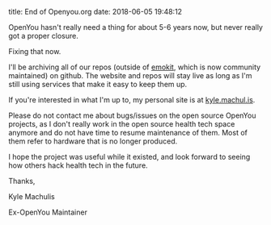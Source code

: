 title: End of Openyou.org
date: 2018-06-05 19:48:12

OpenYou hasn't really need a thing for about 5-6 years now, but never
really got a proper closure.

Fixing that now.

I'll be archiving all of our repos (outside of
[emokit](https://github.com/openyou/emokit), which is now community
maintained) on github. The website and repos will stay live as long as
I'm still using services that make it easy to keep them up.

If you're interested in what I'm up to, my personal site is at
[kyle.machul.is](https://kyle.machul.is). 

Please do not contact me about bugs/issues on the open source OpenYou
projects, as I don't really work in the open source health tech space
anymore and do not have time to resume maintenance of them. Most of
them refer to hardware that is no longer produced.

I hope the project was useful while it existed, and look forward to
seeing how others hack health tech in the future.

Thanks,

Kyle Machulis

Ex-OpenYou Maintainer
